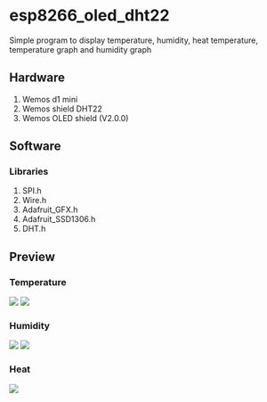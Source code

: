 # esp8266_oled_dht22
Simple program to display temperature, humidity, heat temperature, temperature graph and humidity graph

## Hardware
1. Wemos d1 mini
2. Wemos shield DHT22
3. Wemos OLED shield (V2.0.0)

## Software
### Libraries
1. SPI.h
2. Wire.h
3. Adafruit_GFX.h
4. Adafruit_SSD1306.h
5. DHT.h

## Preview

### Temperature
![](images/temp.jpg)
![](images/temp_graph.jpg)

### Humidity
![](images/hum.jpg)
![](images/hum_graph.jpg)

### Heat
![](images/heat.jpg)
